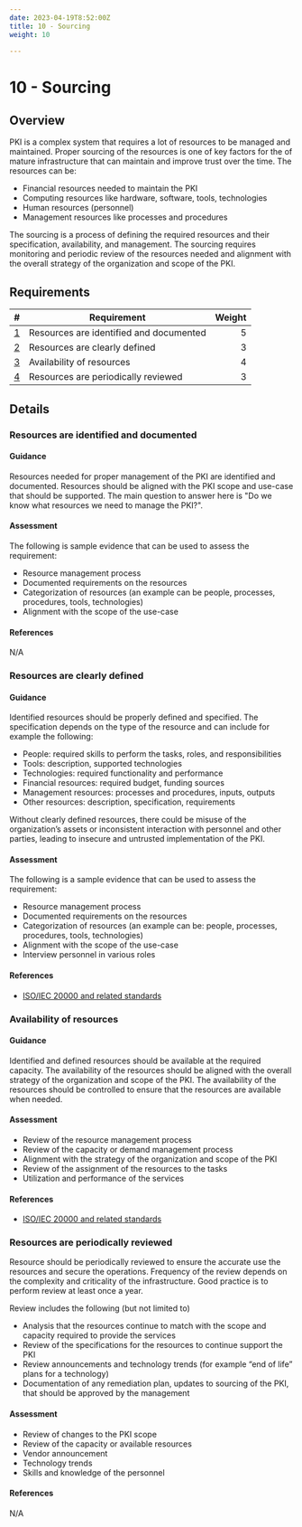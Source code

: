 ```yaml
---
date: 2023-04-19T8:52:00Z
title: 10 - Sourcing
weight: 10

---
```


# 10 - Sourcing

## Overview

PKI is a complex system that requires a lot of resources to be managed and maintained. Proper sourcing of the resources is one of key factors for the of mature infrastructure that can maintain and improve trust over the time. The resources can be:
- Financial resources needed to maintain the PKI
- Computing resources like hardware, software, tools, technologies
- Human resources (personnel)
- Management resources like processes and procedures 

The sourcing is a process of defining the required resources and their specification, availability, and management. The sourcing requires monitoring and periodic review of the resources needed and alignment with the overall strategy of the organization and scope of the PKI.

## Requirements

|                                             # | Requirement                             | Weight |
|----------------------------------------------:|-----------------------------------------|-------:|
| [1](#resources-are-identified-and-documented) | Resources are identified and documented |      5 |
|           [2](#resources-are-clearly-defined) | Resources are clearly defined           |      3 |
|               [3](#availability-of-resources) | Availability of resources               |      4 |
|     [4](#resources-are-periodically-reviewed) | Resources are periodically reviewed     |      3 |

## Details

### Resources are identified and documented

#### Guidance

Resources needed for proper management of the PKI are identified and documented. Resources should be aligned with the PKI scope and use-case that should be supported. The main question to answer here is "Do we know what resources we need to manage the PKI?". 

#### Assessment

The following is sample evidence that can be used to assess the requirement:
- Resource management process
- Documented requirements on the resources
- Categorization of resources (an example can be people, processes, procedures, tools, technologies)
- Alignment with the scope of the use-case

#### References

N/A

### Resources are clearly defined

#### Guidance

Identified resources should be properly defined and specified. The specification depends on the type of the resource and can include for example the following:
- People: required skills to perform the tasks, roles, and responsibilities
- Tools: description, supported technologies
- Technologies: required functionality and performance
- Financial resources: required budget, funding sources
- Management resources: processes and procedures, inputs, outputs
- Other resources: description, specification, requirements

Without clearly defined resources, there could be misuse of the organization’s assets or inconsistent interaction with personnel and other parties, leading to insecure and untrusted implementation of the PKI.

#### Assessment

The following is a sample evidence that can be used to assess the requirement:
- Resource management process
- Documented requirements on the resources
- Categorization of resources (an example can be: people, processes, procedures, tools, technologies)
- Alignment with the scope of the use-case
- Interview personnel in various roles

#### References

- [ISO/IEC 20000 and related standards](https://www.iso.org/standard/70636.html)

### Availability of resources

#### Guidance

Identified and defined resources should be available at the required capacity. The availability of the resources should be aligned with the overall strategy of the organization and scope of the PKI. The availability of the resources should be controlled to ensure that the resources are available when needed.

#### Assessment

- Review of the resource management process
- Review of the capacity or demand management process
- Alignment with the strategy of the organization and scope of the PKI
- Review of the assignment of the resources to the tasks
- Utilization and performance of the services

#### References

- [ISO/IEC 20000 and related standards](https://www.iso.org/standard/70636.html)

### Resources are periodically reviewed

Resource should be periodically reviewed to ensure the accurate use the resources and secure the operations. Frequency of the review depends on the complexity and criticality of the infrastructure. Good practice is to perform review at least once a year.

Review includes the following (but not limited to)
- Analysis that the resources continue to match with the scope and capacity required to provide the services
- Review of the specifications for the resources to continue support the PKI
- Review announcements and technology trends (for example “end of life” plans for a technology)
- Documentation of any remediation plan, updates to sourcing of the PKI, that should be approved by the management

#### Assessment

- Review of changes to the PKI scope
- Review of the capacity or available resources
- Vendor announcement
- Technology trends
- Skills and knowledge of the personnel

#### References

N/A
